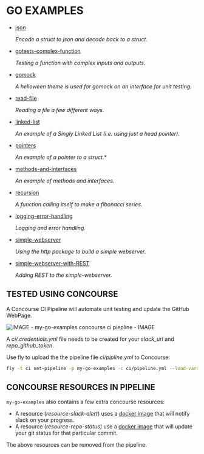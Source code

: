 
# GO EXAMPLES

* [json](https://github.com/JeffDeCola/my-go-examples/tree/master/json)

   _Encode a struct to json and decode back to a struct._

* [gotests-complex-function](https://github.com/JeffDeCola/my-go-examples/tree/master/gotests-complex-function)

   _Testing a function with complex inputs and outputs._

* [gomock](https://github.com/JeffDeCola/my-go-examples/tree/master/gomock)

   _A helloween theme is used for gomock on an interface for unit testing._

* [read-file](https://github.com/JeffDeCola/my-go-examples/tree/master/read-file)

   _Reading a file a few different ways._

* [linked-list](https://github.com/JeffDeCola/my-go-examples/tree/master/linked-list)

   _An example of a Singly Linked List (i.e. using just a head pointer)._

* [pointers](https://github.com/JeffDeCola/my-go-examples/tree/master/pointers)

   _An example of a pointer to a struct._*

* [methods-and-interfaces](https://github.com/JeffDeCola/my-go-examples/tree/master/methods-and-interface)

   _An example of methods and interfaces._

* [recursion](https://github.com/JeffDeCola/my-go-examples/tree/master/recursion)

   _A function calling itself to make a fibonacci series._

* [logging-error-handling](https://github.com/JeffDeCola/my-go-examples/tree/master/logging-error-handling)

   _Logging and error handling._

* [simple-webserver](https://github.com/JeffDeCola/my-go-examples/tree/master/simple-webserver)

   _Using the http package to build a simple webserver._

* [simple-webserver-with-REST](https://github.com/JeffDeCola/my-go-examples/tree/master/simple-webserver-with-REST)

   _Adding REST to the simple-webserver._

## TESTED USING CONCOURSE

A Concourse CI Pipeline will automate unit testing and update the GitHub WebPage.

![IMAGE - my-go-examples concourse ci piepline - IMAGE](pics/my-go-examples-pipeline.jpg)

A _ci/.credentials.yml_ file needs to be created for your _slack_url_ and _repo_github_token_.

Use fly to upload the the pipeline file _ci/pipline.yml_ to Concourse:

```bash
fly -t ci set-pipeline -p my-go-examples -c ci/pipeline.yml --load-vars-from ci/.credentials.yml
```

## CONCOURSE RESOURCES IN PIPELINE

`my-go-examples` also contains a few extra concourse resources:

* A resource (_resource-slack-alert_) uses a [docker image](https://hub.docker.com/r/cfcommunity/slack-notification-resource)
  that will notify slack on your progress.
* A resource (_resource-repo-status_) use a [docker image](https://hub.docker.com/r/dpb587/github-status-resource)
  that will update your git status for that particular commit.

The above resources can be removed from the pipeline.
